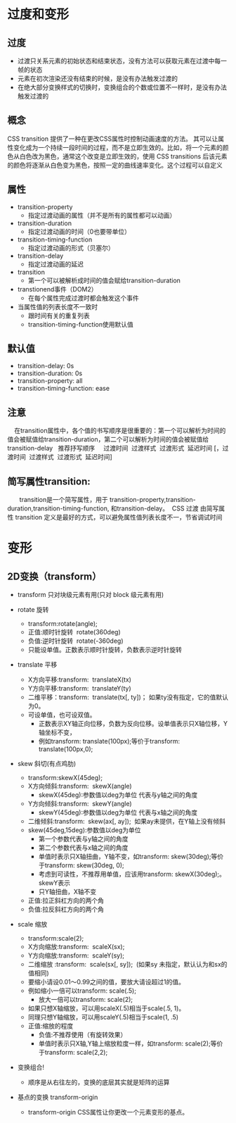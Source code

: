 # 过度和变形
##  过度
+ 过渡只关系元素的初始状态和结束状态，没有方法可以获取元素在过渡中每一帧的状态
+ 元素在初次渲染还没有结束的时候，是没有办法触发过渡的
+ 在绝大部分变换样式的切换时，变换组合的个数或位置不一样时，是没有办法触发过渡的

## 概念
CSS transition 提供了一种在更改CSS属性时控制动画速度的方法。 其可以让属性变化成为一个持续一段时间的过程，而不是立即生效的。比如，将一个元素的颜色从白色改为黑色，通常这个改变是立即生效的，使用 CSS transitions 后该元素的颜色将逐渐从白色变为黑色，按照一定的曲线速率变化。这个过程可以自定义

## 属性
+ transition-property 
	- 指定过渡动画的属性（并不是所有的属性都可以动画）
+ transition-duration
	- 指定过渡动画的时间（0也要带单位）
+ transition-timing-function
	- 指定过渡动画的形式（贝塞尔）
+ transition-delay
	- 指定过渡动画的延迟
+ transition
	- 第一个可以被解析成时间的值会赋给transition-duration
+ transtionend事件（DOM2）
	- 在每个属性完成过渡时都会触发这个事件
+ 当属性值的列表长度不一致时
	- 跟时间有关的重复列表
	- transition-timing-function使用默认值

## 默认值
+ transition-delay: 0s
+ transition-duration: 0s
+ transition-property: all
+ transition-timing-function: ease
  
##  注意
    在transition属性中，各个值的书写顺序是很重要的：第一个可以解析为时间的值会被赋值给transition-duration，第二个可以解析为时间的值会被赋值给transition-delay
 
推荐抒写顺序
    过渡时间  过渡样式  过渡形式  延迟时间 [，过渡时间  过渡样式  过渡形式  延迟时间]

## 简写属性transition:
       transition是一个简写属性，用于 transition-property,transition-duration,transition-timing-function, 和transition-delay。 
CSS 过渡 由简写属性 transition 定义是最好的方式，可以避免属性值列表长度不一，节省调试时间 

	
# 变形
## 2D变换（transform）
+	transform 只对块级元素有用(只对 block 级元素有用)
+ rotate 旋转
  - transform:rotate(angle);   
  - 正值:顺时针旋转  rotate(360deg)
  - 负值:逆时针旋转  rotate(-360deg)
  - 只能设单值。正数表示顺时针旋转，负数表示逆时针旋转
+ translate 平移
  - X方向平移:transform:  translateX(tx)
  - Y方向平移:transform:  translateY(ty) 
  - 二维平移：transform:  translate(tx[, ty])； 如果ty没有指定，它的值默认为0。
  - 可设单值，也可设双值。
    + 正数表示XY轴正向位移，负数为反向位移。设单值表示只X轴位移，Y轴坐标不变，
    + 例如transform: translate(100px);等价于transform: translate(100px,0);
+ skew 斜切(有点鸡肋)
  - transform:skewX(45deg);
  - X方向倾斜:transform:  skewX(angle)
    + skewX(45deg):参数值以deg为单位 代表与y轴之间的角度
  - Y方向倾斜:transform:  skewY(angle)
    + skewY(45deg):参数值以deg为单位 代表与x轴之间的角度
  -  二维倾斜:transform:  skew(ax[, ay]);  如果ay未提供，在Y轴上没有倾斜
	+	skew(45deg,15deg):参数值以deg为单位 
		- 	第一个参数代表与y轴之间的角度
		- 	第二个参数代表与x轴之间的角度
		-	单值时表示只X轴扭曲，Y轴不变，如transform: skew(30deg);等价于transform: skew(30deg, 0);
		- 	考虑到可读性，不推荐用单值，应该用transform: skewX(30deg);。skewY表示
		- 	只Y轴扭曲，X轴不变             
    + 正值:拉正斜杠方向的两个角
    + 负值:拉反斜杠方向的两个角
+ scale 缩放
	+ transform:scale(2);
	+ X方向缩放:transform:  scaleX(sx); 
	+ Y方向缩放:transform:  scaleY(sy);
	+ 二维缩放 :transform:  scale(sx[, sy]);  (如果sy 未指定，默认认为和sx的值相同)  
	+ 要缩小请设0.01～0.99之间的值，要放大请设超过1的值。
	+ 例如缩小一倍可以transform: scale(.5);
		-	放大一倍可以transform: scale(2);
  + 如果只想X轴缩放，可以用scaleX(.5)相当于scale(.5, 1)。
  + 同理只想Y轴缩放，可以用scaleY(.5)相当于scale(1, .5)
  + 正值:缩放的程度
	+	负值:不推荐使用（有旋转效果）
	+	单值时表示只X轴,Y轴上缩放粒度一样，如transform: scale(2);等价于transform: scale(2,2);
 



+ 变换组合!
	- 顺序是从右往左的，变换的底层其实就是矩阵的运算
+ 基点的变换 transform-origin
  - transform-origin CSS属性让你更改一个元素变形的基点。